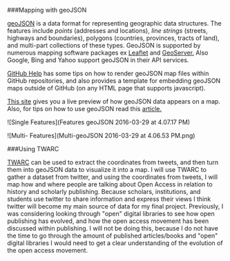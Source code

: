 ###Mapping with geoJSON

[geoJSON](http://geojson.org/) is a data format for representing geographic data structures. The features include *points* (addresses and locations), *line strings* (streets, highways and boundaries), polygons (countries, provinces, tracts of land), and multi-part collections of these types. GeoJSON is supported by numerous mapping software packages ex [Leaflet](http://leafletjs.com/examples/geojson.html) and [GeoServer.](http://geoserver.org/) Also Google, Bing and Yahoo support geoJSON in their API services. 

[GitHub Help](https://help.github.com/articles/mapping-geojson-files-on-github/) has some tips on how to render geoJSON map files within GitHub repositories, and also provides a template for embedding geoJSON maps outside of GitHub (on any HTML page that supports javascript).

[This site](http://geojsonlint.com/) gives you a live preview of how geoJSON data appears on a map. Also, for tips on how to use geoJSON read this [article.](http://www.macwright.org/2015/03/23/geojson-second-bite.html)

![Single Features](Features geoJSON 2016-03-29 at 4.07.17 PM)

![Multi- Features](Multi-geoJSON 2016-03-29 at 4.06.53 PM.png)

###Using TWARC

[TWARC](https://github.com/1991MelJ/twarc) can be used to extract the coordinates from tweets, and then turn them into geoJSON data to visualize it into a map. I will use TWARC to gather a dataset from twitter, and using the coordinates from tweets, I will map how and where people are talking about Open Access in relation to history and scholarly publishing. Because scholars, institutions, and students use twitter to share information and express their views I think twitter will become my main source of data for my final project. Previously, I was considering looking through "open" digital libraries to see how open publishing has evolved, and how the open access movement has been discussed within publishing. I will not be doing this, because I do not have the time to go through the amount of published articles/books and "open" digital libraries I would need to get a clear understanding of the evolution of the open access movement.
